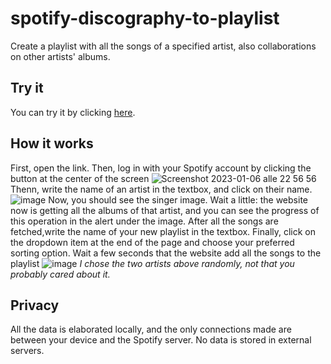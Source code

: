 # spotify-discography-to-playlist
Create a playlist with all the songs of a specified artist, also collaborations on other artists' albums.
## Try it
You can try it by clicking [here](http://dinoosauro.github.io/spotify-discography-to-playlist/index.html). 
## How it works
First, open the link. Then, log in with your Spotify account by clicking the button at the center of the screen
![Screenshot 2023-01-06 alle 22 56 56](https://user-images.githubusercontent.com/80783030/211107099-6755e621-2c63-434a-9cc4-68997575e8ca.jpg)
Thenn, write the name of an artist in the textbox, and click on their name.
![image](https://user-images.githubusercontent.com/80783030/212179014-27990499-6f5a-41e9-9f36-16126db392f5.jpeg)
Now, you should see the singer image. Wait a little: the website now is getting all the albums of that artist, and you can see the progress of this operation in the alert under the image. After all the songs are fetched,write the name of your new playlist in the textbox. Finally, click on the dropdown item at the end of the page and choose your preferred sorting option. Wait a few seconds that the website add all the songs to the playlist
![image](https://user-images.githubusercontent.com/80783030/212180003-b3fca681-81cd-44fb-98f2-5a98dd37fec5.jpeg)
*I chose the two artists above randomly, not that you probably cared about it.*
## Privacy
All the data is elaborated locally, and the only connections made are between your device and the Spotify server. No data is stored in external servers.
